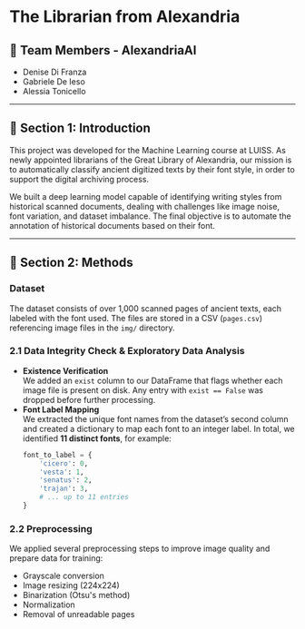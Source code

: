 # The Librarian from Alexandria

## 👥 Team Members - AlexandriaAI
- Denise Di Franza 
- Gabriele De Ieso
- Alessia Tonicello

---

## 🧭 Section 1: Introduction

This project was developed for the Machine Learning course at LUISS. As newly appointed librarians of the Great Library of Alexandria, our mission is to automatically classify ancient digitized texts by their font style, in order to support the digital archiving process. 

We built a deep learning model capable of identifying writing styles from historical scanned documents, dealing with challenges like image noise, font variation, and dataset imbalance. The final objective is to automate the annotation of historical documents based on their font.

---

## 🧪 Section 2: Methods

### Dataset
The dataset consists of over 1,000 scanned pages of ancient texts, each labeled with the font used. The files are stored in a CSV (`pages.csv`) referencing image files in the `img/` directory.

### 2.1 Data Integrity Check & Exploratory Data Analysis
- **Existence Verification**  
  We added an `exist` column to our DataFrame that flags whether each image file is present on disk. Any entry with `exist == False` was dropped before further processing.
- **Font Label Mapping**  
  We extracted the unique font names from the dataset’s second column and created a dictionary to map each font to an integer label. In total, we identified **11 distinct fonts**, for example:
  ```python
  font_to_label = {
      'cicero': 0,
      'vesta': 1,
      'senatus': 2,
      'trajan': 3,
      # ... up to 11 entries
  }

### 2.2 Preprocessing
We applied several preprocessing steps to improve image quality and prepare data for training:
- Grayscale conversion
- Image resizing (224x224)
- Binarization (Otsu's method)
- Normalization
- Removal of unreadable pages
